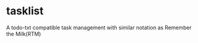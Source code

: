 tasklist
========

A todo-txt compatible task management with similar notation as Remember the Milk(RTM)